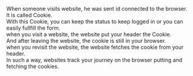 When someone visits website, he was sent id connected to the browser.  
It is called Cookie.  
With this Cookie, you can keep the status to keep logged in or you can easily fullfill the form.  
when you visit a website, the website put your header the Cookie.  
And after leaving the website, the cookie is still in your browser.  
when you revisit the website, the website fetches the cookie from your header.  
In such a way, websites track your journey on the browser putting and fetching the cookies.  

